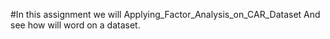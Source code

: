 #In this assignment we will  Applying_Factor_Analysis_on_CAR_Dataset
And see how will word on a dataset.
